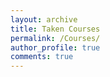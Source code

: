 ```yaml
---
layout: archive
title: Taken Courses
permalink: /Courses/
author_profile: true
comments: true
---
```

